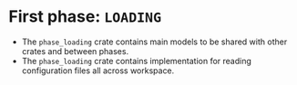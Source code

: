 # First phase: `LOADING`

- The `phase_loading` crate contains main models to be shared with other crates and between phases.
- The `phase_loading` crate contains implementation for reading configuration files all across workspace.
